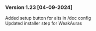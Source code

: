 ### Version 1.23 [04-09-2024]
Added setup button for alts in /doc config  
Updated installer step for WeakAuras  